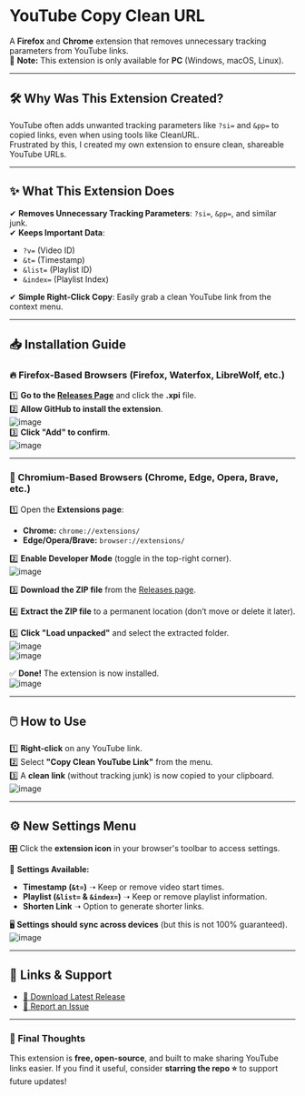 # **YouTube Copy Clean URL**  

A **Firefox** and **Chrome** extension that removes unnecessary tracking parameters from YouTube links.  
🔹 **Note:** This extension is only available for **PC** (Windows, macOS, Linux).  

---

## **🛠️ Why Was This Extension Created?**  

YouTube often adds unwanted tracking parameters like `?si=` and `&pp=` to copied links, even when using tools like CleanURL.  
Frustrated by this, I created my own extension to ensure clean, shareable YouTube URLs. 

---

## **✨ What This Extension Does**  

✔ **Removes Unnecessary Tracking Parameters**: `?si=`, `&pp=`, and similar junk.  
✔ **Keeps Important Data**:  

- `?v=` (Video ID)  
- `&t=` (Timestamp)  
- `&list=` (Playlist ID)  
- `&index=` (Playlist Index)
  
✔ **Simple Right-Click Copy**: Easily grab a clean YouTube link from the context menu.  

---

## **📥 Installation Guide**  

### **🔥 Firefox-Based Browsers** (Firefox, Waterfox, LibreWolf, etc.)  

1️⃣ **Go to the [Releases Page](https://github.com/RaspberryKitty1/Youtube-Copy-Clean-Url/releases)** and click the **.xpi** file.  
2️⃣ **Allow GitHub to install the extension**.  
   ![image](https://github.com/user-attachments/assets/97145067-c370-4d1f-b87d-2ee8c0189c24)  
3️⃣ **Click "Add" to confirm**.  
   ![image](https://github.com/user-attachments/assets/59f32b9f-9443-4cc4-a76d-b732bf893b7e)  

---

### **💠 Chromium-Based Browsers** (Chrome, Edge, Opera, Brave, etc.)  

1️⃣ Open the **Extensions page**:  

- **Chrome:** `chrome://extensions/`  
- **Edge/Opera/Brave:** `browser://extensions/`  

2️⃣ **Enable Developer Mode** (toggle in the top-right corner).  
   ![image](https://github.com/user-attachments/assets/c53c8b31-ecb9-4605-943b-f604028d83b3)  

3️⃣ **Download the ZIP file** from the [Releases page](https://github.com/RaspberryKitty1/Youtube-Copy-Clean-Url/releases).  

4️⃣ **Extract the ZIP file** to a permanent location (don’t move or delete it later).  

5️⃣ **Click "Load unpacked"** and select the extracted folder.  
   ![image](https://github.com/user-attachments/assets/376682ed-92ed-4b9c-bf77-7694f40ae7ca)  
   ![image](https://github.com/user-attachments/assets/33fc4ede-0d73-4775-be09-629506f3933e)  

✅ **Done!** The extension is now installed.  
   ![image](https://github.com/user-attachments/assets/5eb362e1-209d-4a1d-aaa9-9d40a924f587)  

---

## **🖱️ How to Use**  

1️⃣ **Right-click** on any YouTube link.  
2️⃣ Select **"Copy Clean YouTube Link"** from the menu.  
3️⃣ A **clean link** (without tracking junk) is now copied to your clipboard.  
   ![image](https://github.com/user-attachments/assets/8339cfc3-e814-4e90-8097-e0f04214ee30)  

---

## **⚙️ New Settings Menu**  

🎛️ Click the **extension icon** in your browser's toolbar to access settings.  

🔧 **Settings Available:**  

- **Timestamp (`&t=`)** ➝ Keep or remove video start times.  
- **Playlist (`&list=` & `&index=`)** ➝ Keep or remove playlist information.  
- **Shorten Link** ➝ Option to generate shorter links.  

🖥️ **Settings should sync across devices** (but this is not 100% guaranteed).  
   ![image](https://github.com/user-attachments/assets/e77cbebc-57b1-4a4d-b4f7-6b8ca802b0c9)  

---

## **🔗 Links & Support**  

- [🔄 Download Latest Release](https://github.com/RaspberryKitty1/Youtube-Copy-Clean-Url/releases)  
- [💬 Report an Issue](https://github.com/RaspberryKitty1/Youtube-Copy-Clean-Url/issues)  

---

### **📌 Final Thoughts**  

This extension is **free, open-source**, and built to make sharing YouTube links easier. If you find it useful, consider **starring the repo ⭐** to support future updates!  
